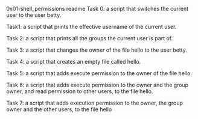 0x01-shell_permissions readme
Task 0: a script that switches the current user to the user betty.

Task1: a script that prints the effective username of the current user.

Task 2: a script that prints all the groups the current user is part of.

Task 3: a script that changes the owner of the file hello to the user betty.

Task 4:  a script that creates an empty file called hello.

Task 5: a script that adds execute permission to the owner of the file hello.

Task 6: a script that adds execute permission to the owner and the group owner, and read permission to other users, to the file hello.

Task 7: a script that adds execution permission to the owner, the group owner and the other users, to the file hello
